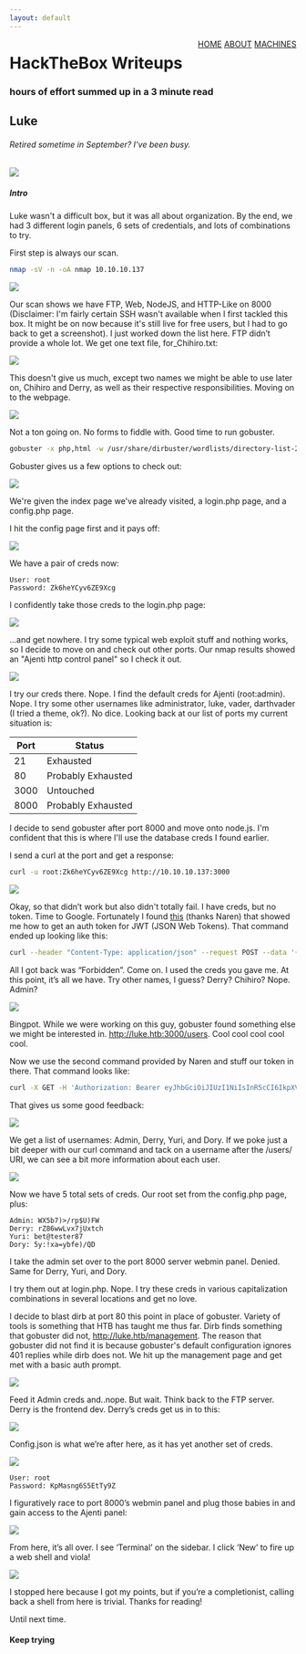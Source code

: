 ```yaml
---
layout: default
---
```

<html>
<div class="topnav">  
  <div style="float:right">
    <a href="https://yaboygmoney.github.io/htb/index.html">HOME</a>
    <a href="https://yaboygmoney.github.io/htb/about.html">ABOUT</a>
    <a href="https://yaboygmoney.github.io/htb/machines.html">MACHINES</a>
  </div>
</div>
</html>

# HackTheBox Writeups
### hours of effort summed up in a 3 minute read

## Luke
###### Retired sometime in September? I've been busy.
![](https://yaboygmoney.github.io/htb/images/luke/machineImage.jpg)

##### Intro
Luke wasn't a difficult box, but it was all about organization. By the end, we had 3 different login panels, 6 sets of credentials, and lots of combinations to try.

First step is always our scan.
```bash
nmap -sV -n -oA nmap 10.10.10.137
```
![](https://yaboygmoney.github.io/htb/images/luke/nmap.jpg)

Our scan shows we have FTP, Web, NodeJS, and HTTP-Like on 8000 (Disclaimer: I'm fairly certain SSH wasn't available when I first tackled this box. It might be on now because it's still live for free users, but I had to go back to get a screenshot). I just worked down the list here. 
FTP didn’t provide a whole lot. We get one text file, for_Chihiro.txt:

![](https://yaboygmoney.github.io/htb/images/luke/for_Chihiro.JPG)

This doesn't give us much, except two names we might be able to use later on, Chihiro and Derry, as well as their respective responsibilities. Moving on to the webpage.

![](https://yaboygmoney.github.io/htb/images/luke/index.JPG)

Not a ton going on. No forms to fiddle with. Good time to run gobuster. 
```bash
gobuster -x php,html -w /usr/share/dirbuster/wordlists/directory-list-2.3-medium.txt -o gobuster.results -u 10.10.10.137
```

Gobuster gives us a few options to check out:

![](https://yaboygmoney.github.io/htb/images/luke/gobusterResults.JPG)

We're given the index page we've already visited, a login.php page, and a config.php page. 

I hit the config page first and it pays off:

![](https://yaboygmoney.github.io/htb/images/luke/creds.JPG)

We have a pair of creds now:
```
User: root
Password: Zk6heYCyv6ZE9Xcg
```

I confidently take those creds to the login.php page:

![](https://yaboygmoney.github.io/htb/images/luke/loginphp.JPG)

...and get nowhere. I try some typical web exploit stuff and nothing works, so I decide to move on and check out other ports.
Our nmap results showed an "Ajenti http control panel" so I check it out.

![](https://yaboygmoney.github.io/htb/images/luke/panellogin.JPG)

I try our creds there. Nope. I find the default creds for Ajenti (root:admin). Nope. I try some other usernames like administrator, luke, vader, darthvader (I tried a theme, ok?). 
No dice. Looking back at our list of ports my current situation is:

| Port | Status             |
|------|--------------------|
|  21  |  Exhausted         |
| 80   | Probably Exhausted |
| 3000 | Untouched          |
| 8000 | Probably Exhausted |

I decide to send gobuster after port 8000 and move onto node.js. I'm confident that this is where I'll use the database creds I found earlier.

I send a curl at the port and get a response:
```bash
curl -u root:Zk6heYCyv6ZE9Xcg http://10.10.10.137:3000
```

![](https://yaboygmoney.github.io/htb/images/luke/tokennotvalid.JPG)

Okay, so that didn’t work but also didn't totally fail. I have creds, but no token. Time to Google.
Fortunately I found [this](https://medium.com/dev-bits/a-guide-for-adding-jwt-token-based-authentication-to-your-single-page-nodejs-applications-c403f7cf04f4) (thanks Naren) that showed me how to get an auth token for JWT (JSON Web Tokens). That command ended up looking like this:
```bash
curl --header "Content-Type: application/json" --request POST --data '{"password":"Zk6heYCyv6ZE9Xcg", "username":"root"}' http://10.10.10.137:3000/login
```
All I got back was “Forbidden”. Come on. I used the creds you gave me. At this point, it’s all we have. Try other names, I guess? Derry? Chihiro? Nope. Admin? 

![](https://yaboygmoney.github.io/htb/images/luke/authenticated.JPG)

Bingpot. While we were working on this guy, gobuster found something else we might be interested in. http://luke.htb:3000/users. Cool cool cool cool cool.

Now we use the second command provided by Naren and stuff our token in there. That command looks like:
```bash
curl -X GET -H 'Authorization: Bearer eyJhbGciOiJIUzI1NiIsInR5cCI6IkpXVCJ9.eyJ1c2VybmFtZSI6ImFkbWluIiwiaWF0IjoxNTYyODAwODI2LCJleHAiOjE1NjI4ODcyMjZ9.9j55kMh03TkyPjiMoH97GOBbzaZedcY3YMg2C9cdfnY' http://10.10.10.137:3000/users
```

That gives us some good feedback:

![](https://yaboygmoney.github.io/htb/images/luke/userslist.JPG)

We get a list of usernames: Admin, Derry, Yuri, and Dory. If we poke just a bit deeper with our curl command and tack on a username after the /users/ URI, we can see a bit more information about each user.

![](https://yaboygmoney.github.io/htb/images/luke/curlPassword.JPG)

Now we have 5 total sets of creds. Our root set from the config.php page, plus:
```
Admin: WX5b7)>/rp$U)FW
Derry: rZ86wwLvx7jUxtch
Yuri: bet@tester87
Dory: 5y:!xa=ybfe)/QD
```

I take the admin set over to the port 8000 server webmin panel. Denied.
Same for Derry, Yuri, and Dory.

I try them out at login.php. Nope. I try these creds in various capitalization combinations in several locations and get no love.

I decide to blast dirb at port 80 this point in place of gobuster. Variety of tools is something that HTB has taught me thus far. Dirb finds something that gobuster did not, http://luke.htb/management. The reason that gobuster did not find it is because gobuster's default configuration ignores 401 replies while dirb does not. We hit up the management page and get met with a basic auth prompt.

![](https://yaboygmoney.github.io/htb/images/luke/managementLogin.JPG)

Feed it Admin creds and..nope. But wait. Think back to the FTP server. Derry is the frontend dev. Derry’s creds get us in to this:

![](https://yaboygmoney.github.io/htb/images/luke/managment.JPG)

Config.json is what we’re after here, as it has yet another set of creds.

![](https://yaboygmoney.github.io/htb/images/luke/configjson.JPG)

```
User: root
Password: KpMasng6S5EtTy9Z
```

I figuratively race to port 8000’s webmin panel and plug those babies in and gain access to the Ajenti panel:

![](https://yaboygmoney.github.io/htb/images/luke/ajentiauthd.JPG)

From here, it’s all over. I see ‘Terminal’ on the sidebar. I click ‘New’ to fire up a web shell and viola!

![](https://yaboygmoney.github.io/htb/images/luke/flag_LI.jpg)

I stopped here because I got my points, but if you’re a completionist, calling back a shell from here is trivial. Thanks for reading!

Until next time.

#### Keep trying
